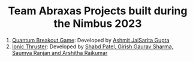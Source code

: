 <h1  style="text-align:center">Team Abraxas Projects built during the Nimbus 2023</h1>

1) <a href="./Quantum Breakout Game">Quantum Breakout Game</a>: Developed by <a href="https://jaisarita.vercel.app/" target="_blank">Ashmit JaiSarita Gupta</a>
2) <a href="https://github.com/shabdpatel/Ionic_thruster/blob/main/README.md">Ionic Thruster</a>: Developed by <a href="https://www.linkedin.com/in/shabdpatel8757" target="_blank">Shabd Patel, </a><a href="https://www.linkedin.com/in/girish-gaurav-sharma-b0a10b229/" target="_blank">Girish Gaurav Sharma, </a><a href="https://www.linkedin.com/in/sr-mahana?utm_source=share&utm_campaign=share_via&utm_content=profile&utm_medium=android_app" target="_blank">Saumya Ranjan and </a><a href="https://in.linkedin.com/in/arshitha-rajkumar-199181258" target="_blank">Arshitha Rajkumar </a>
